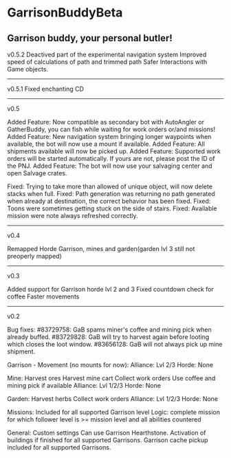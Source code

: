 GarrisonBuddyBeta
=================

Garrison buddy, your personal butler!
----------------------------------------------------------------------

v0.5.2
Deactived part of the experimental navigation system
Improved speed of calculations of path and trimmed path
Safer Interactions with Game objects.

----------------------------------------------------------------------

v0.5.1
Fixed enchanting CD

----------------------------------------------------------------------
v0.5

Added Feature: Now compatible as secondary bot with AutoAngler or GatherBuddy, you can fish while waiting for work orders or/and missions!
Added Feature: New navigation system bringing longer waypoints when available, the bot will now use a mount if available.
Added Feature: All shipments available will now be picked up.
Added Feature: Supported work orders will be started automatically. If yours are not, please post the ID of the PNJ.
Added Feature: The bot will now use your salvaging center and open Salvage crates.

Fixed: Trying to take more than allowed of unique object, will now delete stacks when full.
Fixed: Path generation was returning no path generated when already at destination, the correct behavior has been fixed.
Fixed: Toons were sometimes getting stuck on the side of stairs.
Fixed: Available mission were note always refreshed correctly.


----------------------------------------------------------------------
v0.4

Remapped Horde Garrison, mines and garden(garden lvl 3 still not preoperly mapped)

----------------------------------------------------------------------
v0.3

Added support for Garrison horde lvl 2 and 3
Fixed countdown check for coffee
Faster movements

-----------------------------------------------------------------------
v0.2

Bug fixes:
#83729758: GaB spams miner's coffee and mining pick when already buffed.
#83729828: GaB will try to harvest again before looting which closes the loot window.
#83656128: GaB will not always pick up mine shipment.

Garrison - Movement (no mounts for now):
Alliance: Lvl 2/3
Horde: None

Mine:
Harvest ores
Harvest mine cart
Collect work orders
Use coffee and mining pick if available
Alliance: Lvl 1/2/3
Horde: None

Garden:
Harvest herbs
Collect work orders
Alliance: Lvl 1/2/3
Horde: None

Missions:
Included for all supported Garrison level
Logic: complete mission for which follower level is >= mission level and
all abilities countered

General:
Custom settings
Can use Garrison Hearthstone.
Activation of buildings if finished for all supported Garrisons.
Garrison cache pickup included for all supported Garrisons.
